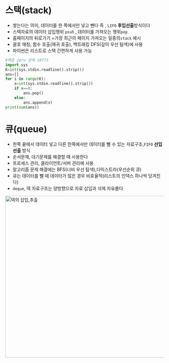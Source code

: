 # 스택(stack)
- 쌓는다는 의미, 데이터를 한 쪽에서만 넣고 뺀다 즉 , `LIFO` **후입선출**방식이다
- 스택자료의 데이터 삽입행위 `psuh` , 데이터를 가져오는 행위`pop`
- 홈페이지의 뒤로가기 =가장 최근의 페이지 가져오는 일종의`stack` 예시
- 괄호 매칭, 함수 호출(재귀 호출), 백트래킹 DFS(깊이 우선 탐색)에 사용
- 파이썬은 리스트로 스택 간편하게 사용 가능
```python
#백준 zero 문제 10773 
import sys
K=int(sys.stdin.readline().strip())
ans=[]
for i in range(K):
    x=int(sys.stdin.readline().strip())
    if x==0:
        ans.pop()
    else:
        ans.append(x)
print(sum(ans))
```

# 큐(queue)
- 한쪽 끝에서 데이터 넣고 다른 한쪽에서만 데이터를 뺄 수 있는 자료구조,`FIFO` **선입선출** 방식
- 순서문제, 대기문제를 해결할 때 사용한다
- 프로세스 관리, 클라이언트/서버 관리에 사용
- 알고리즘 문제 해결에는 BFS(너비 우선 탐색),다익스트라(우선순위 큐)
- 큐는 데이터를 뺄 때 데이터가 많은 경우 비효율적(리스트의 인덱스 하나씩 당겨진다)
- `deque`, 덱 자료구조는 양방향으로 자료 삽입과 삭제 자유롭다
<img width="512" alt="덱의 삽입,추출" src="https://user-images.githubusercontent.com/118239192/214808543-2fa5610c-1822-4b65-93cd-9b0bea735959.png">
